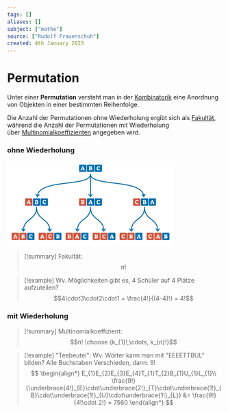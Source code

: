 ```yaml
---
tags: []
aliases: []
subject: ["mathe"]
source: ["Rudolf Frauenschuh"]
created: 4th January 2023
---
```


# Permutation

Unter einer **Permutation** versteht man in der [Kombinatorik](Kombinatorik.md) eine Anordnung von Objekten in einer bestimmten Reihenfolge.

Die Anzahl der Permutationen ohne Wiederholung ergibt sich als [Fakultät](https://de.wikipedia.org/wiki/Fakult%C3%A4t_(Mathematik) "Fakultät (Mathematik)"),
während die Anzahl der Permutationen mit Wiederholung über [Multinomialkoeffizienten](https://de.wikipedia.org/wiki/Multinomialkoeffizient "Multinomialkoeffizient") angegeben wird.

### ohne Wiederholung

![Pasted image 20230104153716](../assets/Pasted%20image%2020230104153716.png)

>[!summary] Fakultät: 
> $$n!$$

> [!example] Wv. Möglichkeiten gibt es, $4$ Schüler auf $4$ Plätze aufzuteilen?
> $$4\cdot3\cdot2\cdot1 = \frac{4!}{(4-4)!} = 4!$$

### mit Wiederholung
>[!summary] Multinomialkoeffizient:
>$$n! \choose {k_{1}!,\cdots, k_{n}!}$$


> [!example] "Teebeutel": Wv. Wörter kann man mit "EEEETTBUL" bilden? Alle Buchstaben Verschieden, dann: $9!$
> $$
> \begin{align*}
> E_{1}E_{2}E_{3}E_{4}T_{1}T_{2}B_{1}U_{1}L_{1}\\
> \frac{9!}{\underbrace{4!}_{E}\cdot\underbrace{2!}_{T}\cdot\underbrace{1!}_{B}\cdot\underbrace{1!}_{U}\cdot\underbrace{1!}_{L}} &= \frac{9!}{4!\cdot 2!} = 7560
> \end{align*}
> $$

